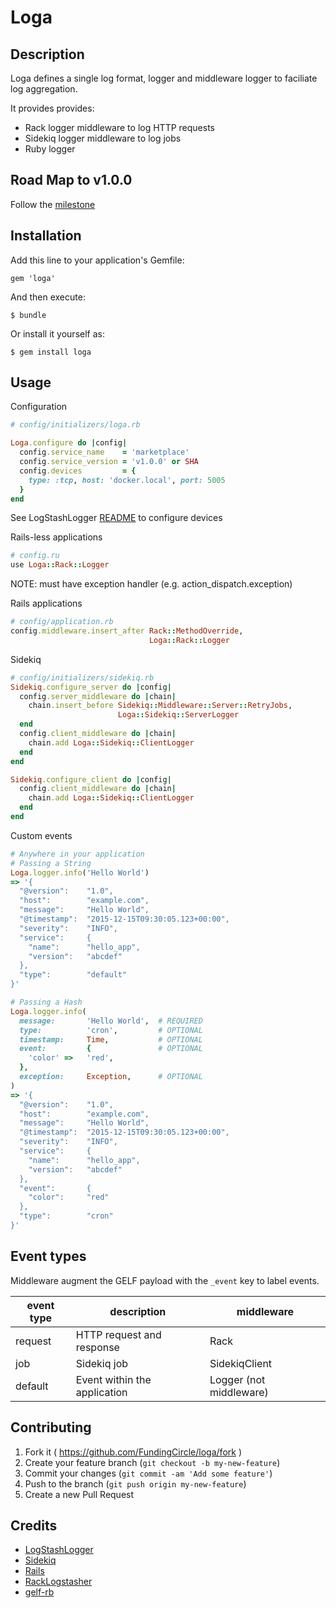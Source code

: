 # Loga

## Description

Loga defines a single log format, logger and middleware logger
to faciliate log aggregation.

It provides provides:
- Rack logger middleware to log HTTP requests
- Sidekiq logger middleware to log jobs
- Ruby logger

## Road Map to v1.0.0

Follow the [milestone](https://github.com/FundingCircle/loga/milestones/The%20road%20to%20v1.0.0)

## Installation

Add this line to your application's Gemfile:

    gem 'loga'

And then execute:

    $ bundle

Or install it yourself as:

    $ gem install loga

## Usage

Configuration
```ruby
# config/initializers/loga.rb

Loga.configure do |config|
  config.service_name    = 'marketplace'
  config.service_version = 'v1.0.0' or SHA
  config.devices         = {
    type: :tcp, host: 'docker.local', port: 5005
  }
end
```
See LogStashLogger [README](https://github.com/dwbutler/logstash-logger)
to configure devices

Rails-less applications
```ruby
# config.ru
use Loga::Rack::Logger
```
NOTE: must have exception handler (e.g. action_dispatch.exception)

Rails applications
```ruby
# config/application.rb
config.middleware.insert_after Rack::MethodOverride,
                               Loga::Rack::Logger
```

Sidekiq
```ruby
# config/initializers/sidekiq.rb
Sidekiq.configure_server do |config|
  config.server_middleware do |chain|
    chain.insert_before Sidekiq::Middleware::Server::RetryJobs,
                        Loga::Sidekiq::ServerLogger
  end
  config.client_middleware do |chain|
    chain.add Loga::Sidekiq::ClientLogger
  end
end

Sidekiq.configure_client do |config|
  config.client_middleware do |chain|
    chain.add Loga::Sidekiq::ClientLogger
  end
end
```

Custom events
```ruby
# Anywhere in your application
# Passing a String
Loga.logger.info('Hello World')
=> '{
  "@version":    "1.0",
  "host":        "example.com",
  "message":     "Hello World",
  "@timestamp":  "2015-12-15T09:30:05.123+00:00",
  "severity":    "INFO",
  "service":     {
    "name":      "hello_app",
    "version":   "abcdef"
  },
  "type":        "default"
}'

# Passing a Hash
Loga.logger.info(
  message:       'Hello World',  # REQUIRED
  type:          'cron',         # OPTIONAL
  timestamp:     Time,           # OPTIONAL
  event:         {               # OPTIONAL
    'color' =>   'red',
  },
  exception:     Exception,      # OPTIONAL
)
=> '{
  "@version":    "1.0",
  "host":        "example.com",
  "message":     "Hello World",
  "@timestamp":  "2015-12-15T09:30:05.123+00:00",
  "severity":    "INFO",
  "service":     {
    "name":      "hello_app",
    "version":   "abcdef"
  },
  "event":       {
    "color":     "red"
  },
  "type":        "cron"
}'
```

## Event types

Middleware augment the GELF payload with the `_event` key to label events.

| event type        | description                       | middleware              |
|-------------------|-----------------------------------|-------------------------|
| request           | HTTP request and response         | Rack                    |
| job               | Sidekiq  job                      | SidekiqClient           |
| default           | Event within the application      | Logger (not middleware) |

## Contributing

1. Fork it ( https://github.com/FundingCircle/loga/fork )
2. Create your feature branch (`git checkout -b my-new-feature`)
3. Commit your changes (`git commit -am 'Add some feature'`)
4. Push to the branch (`git push origin my-new-feature`)
5. Create a new Pull Request

## Credits

- [LogStashLogger](https://github.com/dwbutler/logstash-logger)
- [Sidekiq](https://github.com/mperham/sidekiq)
- [Rails](https://github.com/rails/rails)
- [RackLogstasher](https://github.com/alphagov/rack-logstasher)
- [gelf-rb](https://github.com/Graylog2/gelf-rb)
